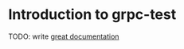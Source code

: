 # Introduction to grpc-test

TODO: write [great documentation](http://jacobian.org/writing/what-to-write/)
